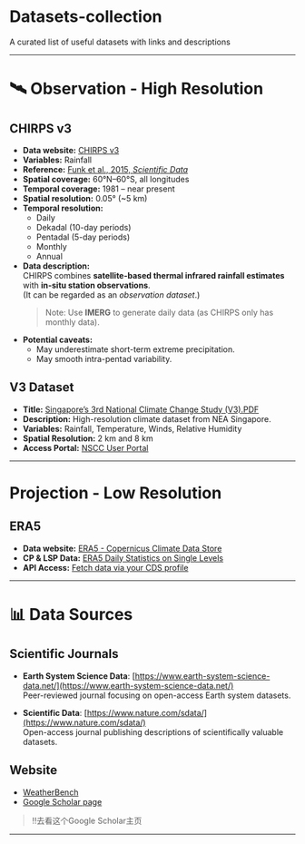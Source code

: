 # Datasets-collection
A curated list of useful datasets with links and descriptions

---

# 🛰️ Observation - High Resolution

## CHIRPS v3
- **Data website:** [CHIRPS v3](https://www.chc.ucsb.edu/data)  
- **Variables:** Rainfall  
- **Reference:** [Funk et al., 2015, *Scientific Data*](https://www.nature.com/articles/sdata201566#Abs1)  
- **Spatial coverage:** 60°N–60°S, all longitudes
- **Temporal coverage:** 1981 – near present  
- **Spatial resolution:** 0.05° (~5 km)  
- **Temporal resolution:**  
  - Daily  
  - Dekadal (10-day periods)  
  - Pentadal (5-day periods)  
  - Monthly  
  - Annual  
- **Data description:**  
  CHIRPS combines **satellite-based thermal infrared rainfall estimates** with **in-situ station observations**.  
  (It can be regarded as an *observation dataset*.)
  > Note: Use **IMERG** to generate daily data (as CHIRPS only has monthly data). 
- **Potential caveats:**  
  - May underestimate short-term extreme precipitation.  
  - May smooth intra-pentad variability.

 ## V3 Dataset
- **Title:** [Singapore’s 3rd National Climate Change Study (V3).PDF](https://www.nea.gov.sg/docs/default-source/envision/cisr/v3-brochure.pdf)  
- **Description:** High-resolution climate dataset from NEA Singapore.  
- **Variables:** Rainfall, Temperature, Winds, Relative Humidity  
- **Spatial Resolution:** 2 km and 8 km
- **Access Portal:** [NSCC User Portal](https://user.nscc.sg/saml/)

---

#  Projection - Low Resolution

## ERA5
- **Data website:** [ERA5 - Copernicus Climate Data Store](https://cds.climate.copernicus.eu/datasets)
- **CP & LSP Data:** [ERA5 Daily Statistics on Single Levels](https://cds.climate.copernicus.eu/datasets/derived-era5-single-levels-daily-statistics?tab=download)  
- **API Access:** [Fetch data via your CDS profile](https://cds.climate.copernicus.eu/profile?tab=profile)
  
---

# 📊 Data Sources

## Scientific Journals

- **Earth System Science Data**: [https://www.earth-system-science-data.net/](https://www.earth-system-science-data.net/)  
  Peer-reviewed journal focusing on open-access Earth system datasets.

- **Scientific Data**: [https://www.nature.com/sdata/](https://www.nature.com/sdata/)  
  Open-access journal publishing descriptions of scientifically valuable datasets.

## Website
- [WeatherBench](https://sites.research.google/gr/weatherbench/)  
- [Google Scholar page](https://research.google/people/stephanrasp/?&type=google)  
> ‼️去看这个Google Scholar主页
---

